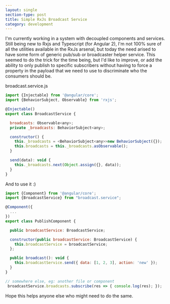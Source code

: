 ```yaml
---
layout: single
section-type: post
title: Simple RxJs Broadcast Service
category: development
---
```


I'm currently working in a system with decoupled components and services. Still being new to Rxjs and Typescript (for Angular 2), I'm not 100% sure of all the utilities available in the RxJs arsenal, but today the need arised to have some form of generic pub/sub or broadcaster helper service. This seemed to do the trick for the time being, but I'd like to improve, or add the ability to only publish to specific subscribers without having to force a property in the payload that we need to use to discriminate who the consumers should be. 

broadcast.service.js
~~~ javascript
import {Injectable} from '@angular/core';
import {BehaviorSubject, Observable} from 'rxjs';

@Injectable()
export class BroadcastService {

  broadcasts: Observable<any>;
  private _broadcasts: BehaviorSubject<any>;

  constructor() {
    this._broadcasts = <BehaviorSubject<any>>new BehaviorSubject({});
    this.broadcasts = this._broadcasts.asObservable();
  }

  send(data): void {
    this._broadcasts.next(Object.assign({}, data));
  }
}
~~~

And to use it :)

~~~ javascript
import {Component} from '@angular/core';
import {BroadcastService} from "broadcast.service";

@Component({
  ...
})
export class PublishComponent {

  public broadcastService: BroadcastService;

  constructor(public broadcastService: BroadcastService) {
    this.broadcastService = broadcastService;
  };

  public broadcast(): void {
    this.broadcastService.send({ data: [1, 2, 3], action: 'new' });
  }
}

// somewhere else, eg: another file or component
 broadcastService.broadcasts.subscribe(res => { console.log(res); });
~~~

Hope this helps anyone else who might need to do the same.